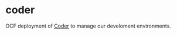 # coder

OCF deployment of [Coder](https://github.com/coder/coder) to manage our develoment environments.
